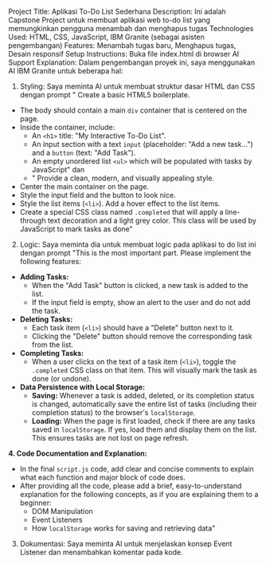 Project Title: Aplikasi To-Do List Sederhana
Description: Ini adalah Capstone Project untuk membuat aplikasi web to-do list yang memungkinkan pengguna menambah dan menghapus tugas
Technologies Used: HTML, CSS, JavaScript, IBM Granite (sebagai asisten pengembangan)
Features: Menambah tugas baru, Menghapus tugas, Desain responsif
Setup Instructions: Buka file index.html di browser
AI Support Explanation: 
Dalam pengembangan proyek ini, saya menggunakan AI IBM Granite untuk beberapa hal: 
1. Styling: Saya meminta AI untuk membuat struktur dasar HTML dan CSS dengan prompt " Create a basic HTML5 boilerplate.
* The body should contain a main `div` container that is centered on the page.
* Inside the container, include:
    * An `<h1>` title: "My Interactive To-Do List".
    * An input section with a text `input` (placeholder: "Add a new task...") and a `button` (text: "Add Task").
    * An empty unordered list `<ul>` which will be populated with tasks by JavaScript" dan
    * " Provide a clean, modern, and visually appealing style.
* Center the main container on the page.
* Style the input field and the button to look nice.
* Style the list items (`<li>`). Add a hover effect to the list items.
* Create a special CSS class named `.completed` that will apply a line-through text decoration and a light grey color. This class will be used by JavaScript to mark tasks as done"
2. Logic: Saya meminta dia untuk membuat logic pada aplikasi to do list ini dengan prompt "This is the most important part. Please implement the following features:

* **Adding Tasks:**
    * When the "Add Task" button is clicked, a new task is added to the list.
    * If the input field is empty, show an alert to the user and do not add the task.
* **Deleting Tasks:**
    * Each task item (`<li>`) should have a "Delete" button next to it.
    * Clicking the "Delete" button should remove the corresponding task from the list.
* **Completing Tasks:**
    * When a user clicks on the text of a task item (`<li>`), toggle the `.completed` CSS class on that item. This will visually mark the task as done (or undone).
* **Data Persistence with Local Storage:**
    * **Saving:** Whenever a task is added, deleted, or its completion status is changed, automatically save the entire list of tasks (including their completion status) to the browser's `localStorage`.
    * **Loading:** When the page is first loaded, check if there are any tasks saved in `localStorage`. If yes, load them and display them on the list. This ensures tasks are not lost on page refresh.

**4. Code Documentation and Explanation:**
* In the final `script.js` code, add clear and concise comments to explain what each function and major block of code does.
* After providing all the code, please add a brief, easy-to-understand explanation for the following concepts, as if you are explaining them to a beginner:
    * DOM Manipulation
    * Event Listeners
    * How `localStorage` works for saving and retrieving data"
3. Dokumentasi: Saya meminta AI untuk menjelaskan konsep Event Listener dan menambahkan komentar pada kode.
